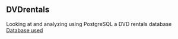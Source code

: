 ## DVDrentals
Looking at and analyzing using PostgreSQL a DVD rentals database
[Database used](https://www.postgresqltutorial.com/postgresql-getting-started/postgresql-sample-database/)
 
